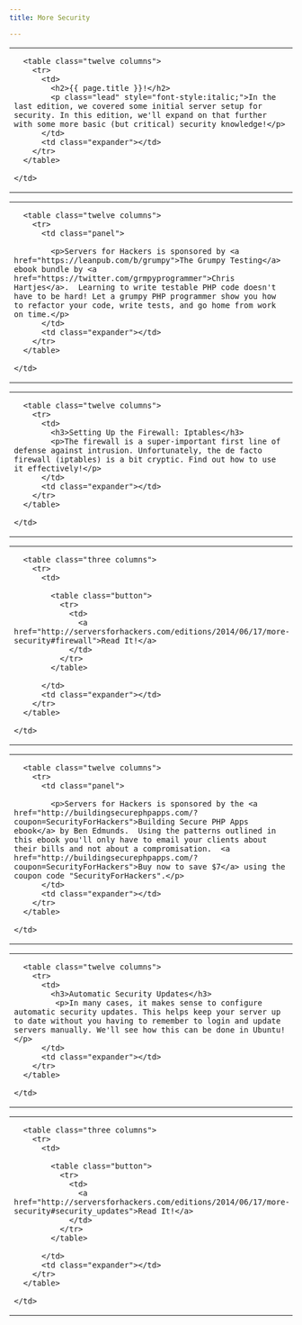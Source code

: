 ```yaml
---
title: More Security

---
```



<table class="row">
  <tr>
    <td class="wrapper last">

      <table class="twelve columns">
        <tr>
          <td>
            <h2>{{ page.title }}!</h2>
            <p class="lead" style="font-style:italic;">In the last edition, we covered some initial server setup for security. In this edition, we'll expand on that further with some more basic (but critical) security knowledge!</p>
          </td>
          <td class="expander"></td>
        </tr>
      </table>

    </td>
  </tr>
</table>

<table class="row callout">
  <tr>
    <td class="wrapper last">

      <table class="twelve columns">
        <tr>
          <td class="panel">

            <p>Servers for Hackers is sponsored by <a href="https://leanpub.com/b/grumpy">The Grumpy Testing</a> ebook bundle by <a href="https://twitter.com/grmpyprogrammer">Chris Hartjes</a>.  Learning to write testable PHP code doesn't have to be hard! Let a grumpy PHP programmer show you how to refactor your code, write tests, and go home from work on time.</p>
          </td>
          <td class="expander"></td>
        </tr>
      </table>

    </td>
  </tr>
</table>

<table class="row">
  <tr>
    <td class="wrapper last">

      <table class="twelve columns">
        <tr>
          <td>
            <h3>Setting Up the Firewall: Iptables</h3>
            <p>The firewall is a super-important first line of defense against intrusion. Unfortunately, the de facto firewall (iptables) is a bit cryptic. Find out how to use it effectively!</p>
          </td>
          <td class="expander"></td>
        </tr>
      </table>

    </td>
  </tr>
</table>

<table class="row">
  <tr>
    <td class="wrapper last">

      <table class="three columns">
        <tr>
          <td>

            <table class="button">
              <tr>
                <td>
                  <a href="http://serversforhackers.com/editions/2014/06/17/more-security#firewall">Read It!</a>
                </td>
              </tr>
            </table>

          </td>
          <td class="expander"></td>
        </tr>
      </table>

    </td>
  </tr>
</table>

<table class="row callout">
  <tr>
    <td class="wrapper last">

      <table class="twelve columns">
        <tr>
          <td class="panel">

            <p>Servers for Hackers is sponsored by the <a href="http://buildingsecurephpapps.com/?coupon=SecurityForHackers">Building Secure PHP Apps ebook</a> by Ben Edmunds.  Using the patterns outlined in this ebook you'll only have to email your clients about their bills and not about a compromisation.  <a href="http://buildingsecurephpapps.com/?coupon=SecurityForHackers">Buy now to save $7</a> using the coupon code "SecurityForHackers".</p>
          </td>
          <td class="expander"></td>
        </tr>
      </table>

    </td>
  </tr>
</table>

<table class="row">
  <tr>
    <td class="wrapper last">

      <table class="twelve columns">
        <tr>
          <td>
            <h3>Automatic Security Updates</h3>
             <p>In many cases, it makes sense to configure automatic security updates. This helps keep your server up to date without you having to remember to login and update servers manually. We'll see how this can be done in Ubuntu!</p>
          </td>
          <td class="expander"></td>
        </tr>
      </table>

    </td>
  </tr>
</table>

<table class="row">
  <tr>
    <td class="wrapper last">

      <table class="three columns">
        <tr>
          <td>

            <table class="button">
              <tr>
                <td>
                  <a href="http://serversforhackers.com/editions/2014/06/17/more-security#security_updates">Read It!</a>
                </td>
              </tr>
            </table>

          </td>
          <td class="expander"></td>
        </tr>
      </table>

    </td>
  </tr>
</table>
